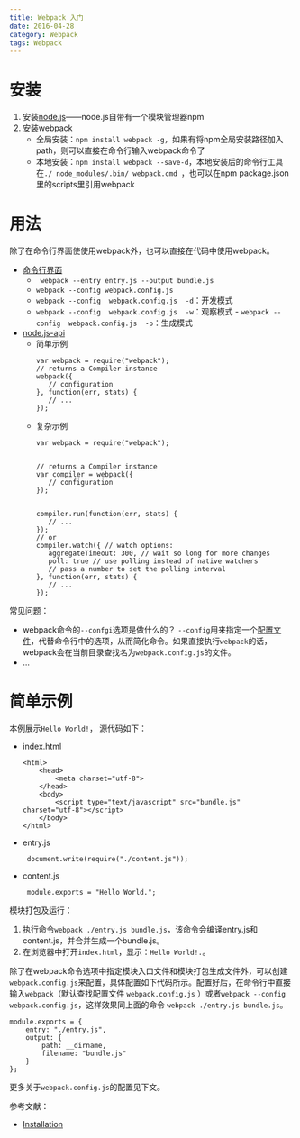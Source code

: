 ```yaml
---
title: Webpack 入门
date: 2016-04-28
category: Webpack
tags: Webpack
---
```



# 安装
1. 安装[node.js](http://nodejs.org/)——node.js自带有一个模块管理器npm
2. 安装webpack
    - 全局安装：` npm install webpack -g `，如果有将npm全局安装路径加入path，则可以直接在命令行输入webpack命令了
    - 本地安装：` npm install webpack --save-d `，本地安装后的命令行工具在`./ node_modules/.bin/ webpack.cmd `，也可以在npm package.json里的scripts里引用webpack

# 用法
除了在命令行界面使使用webpack外，也可以直接在代码中使用webpack。
- [命令行界面](http://webpack.github.io/docs/cli.html)
    - ` webpack --entry entry.js --output bundle.js`
    - `webpack --config webpack.config.js`
    - `webpack --config  webpack.config.js  -d`：开发模式
    - `webpack --config  webpack.config.js  -w`：观察模式     - `webpack --config  webpack.config.js  -p`：生成模式
- [node.js-api](http://webpack.github.io/docs/node.js-api.html)
    - 简单示例
         ```
        var webpack = require("webpack");
        // returns a Compiler instance
        webpack({
            // configuration
        }, function(err, stats) {
            // ...
        });
         ```
    - 复杂示例
         ```
        var webpack = require("webpack");


        // returns a Compiler instance
        var compiler = webpack({
            // configuration
        });


        compiler.run(function(err, stats) {
            // ...
        });
        // or
        compiler.watch({ // watch options:
            aggregateTimeout: 300, // wait so long for more changes
            poll: true // use polling instead of native watchers
            // pass a number to set the polling interval
        }, function(err, stats) {
            // ...
        });
         ```


常见问题：
- webpack命令的`--confgi`选项是做什么的？
    `--config`用来指定一个[配置文件]( http://webpack.github.io/docs/configuration.html)，代替命令行中的选项，从而简化命令。如果直接执行`webpack`的话，webpack会在当前目录查找名为`webpack.config.js`的文件。
- ...


# 简单示例
本例展示`Hello World!`， 源代码如下：


- index.html
    ```
    <html>
        <head>
            <meta charset="utf-8">
        </head>
        <body>
            <script type="text/javascript" src="bundle.js" charset="utf-8"></script>
        </body>
    </html>
    ```
-  entry.js
    ```
     document.write(require("./content.js"));
    ```
- content.js
    ```
     module.exports = "Hello World.";
    ```


模块打包及运行：


1. 执行命令`webpack ./entry.js bundle.js`，该命令会编译entry.js和content.js，并合并生成一个bundle.js。
2. 在浏览器中打开`index.html`，显示：`Hello World!.`。


除了在webpack命令选项中指定模块入口文件和模块打包生成文件外，可以创建`webpack.config.js`来配置，具体配置如下代码所示。配置好后，在命令行中直接输入`webpack`（默认查找配置文件 `webpack.config.js` ）或者`webpack --config webpack.config.js`，这样效果同上面的命令 `webpack ./entry.js bundle.js`。
```
module.exports = {
    entry: "./entry.js",
    output: {
        path: __dirname,
        filename: "bundle.js"
    }
};
```


更多关于`webpack.config.js`的配置见下文。


参考文献：
- [Installation]( http://webpack.github.io/docs/installation.html)
